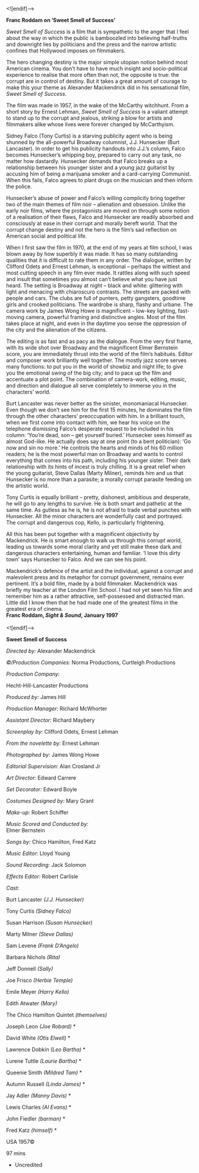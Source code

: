 
<![endif]-->

**Franc Roddam on ‘Sweet Smell of Success’**

_Sweet Smell of Success_ is a film that is sympathetic to the anger that I feel about the way in which the public is bamboozled into believing half-truths and downright lies by politicians and the press and the narrow artistic confines that Hollywood imposes on filmmakers.

The hero changing destiny is the major simple utopian notion behind most American cinema. You don’t have to have much insight and socio-political experience to realise that more often than not, the opposite is true: the corrupt are in control of destiny. But it takes a great amount of courage to make this your theme as Alexander Mackendrick did in his sensational film, _Sweet Smell of Success_.

The film was made in 1957, in the wake of the McCarthy witchhunt. From a short story by Ernest Lehman, _Sweet Smell of Success_ is a valiant attempt to stand up to the corrupt and jealous, striking a blow for artists and filmmakers alike whose lives were forever changed by McCarthyism.

Sidney Falco (Tony Curtis) is a starving publicity agent who is being shunned by the all-powerful Broadway columnist, J.J. Hunsecker (Burt Lancaster). In order to get his publicity handouts into J.J.’s column, Falco becomes Hunsecker’s whipping boy, prepared to carry out any task, no matter how dastardly. Hunsecker demands that Falco breaks up a relationship between his younger sister and a young jazz guitarist by accusing him of being a marijuana smoker and a card-carrying Communist. When this fails, Falco agrees to plant drugs on the musician and then inform the police.

Hunsecker’s abuse of power and Falco’s willing complicity bring together two of the main themes of film noir – alienation and obsession. Unlike the early noir films, where the protagonists are moved on through some notion of a realisation of their flaws, Falco and Hunsecker are readily absorbed and consciously at ease in their corrupt and morally bereft world. That the corrupt change destiny and not the hero is the film’s sad reflection on American social and political life.

When I first saw the film in 1970, at the end of my years at film school, I was blown away by how superbly it was made. It has so many outstanding qualities that it is difficult to rate them in any order. The dialogue, written by Clifford Odets and Ernest Lehman, is exceptional – perhaps the wittiest and most cutting speech in any film ever made. It rattles along with such speed and insult that sometimes you almost can’t believe what you have just heard. The setting is Broadway at night – black and white: glittering with light and menacing with chiaroscuro contrasts. The streets are packed with people and cars. The clubs are full of punters, petty gangsters, goodtime girls and crooked politicians. The wardrobe is sharp, flashy and urbane. The camera work by James Wong Howe is magnificent – low-key lighting, fast-moving camera, powerful framing and distinctive angles. Most of the film takes place at night, and even in the daytime you sense the oppression of the city and the alienation of the citizens.

The editing is as fast and as pacy as the dialogue. From the very first frame, with its wide shot over Broadway and the magnificent Elmer Bernstein score, you are immediately thrust into the world of the film’s habitués. Editor and composer work brilliantly well together. The mostly jazz score serves many functions: to put you in the world of showbiz and night life; to give you the emotional swing of the big city; and to pace up the film and accentuate a plot point. The combination of camera-work, editing, music, and direction and dialogue all serve completely to immerse you in the characters’ world.

Burt Lancaster was never better as the sinister, monomaniacal Hunsecker. Even though we don’t see him for the first 15 minutes, he dominates the film through the other characters’ preoccupation with him. In a brilliant touch, when we first come into contact with him, we hear his voice on the telephone dismissing Falco’s desperate request to be included in his column: ‘You’re dead, son – get yourself buried.’ Hunsecker sees himself as almost God-like. He actually does say at one point (to a bent politician): ‘Go now and sin no more.’ He controls the hearts and minds of his 60 million readers; he is the most powerful man on Broadway and wants to control everything that comes into his path, including his younger sister. Their dark relationship with its hints of incest is truly chilling. It is a great relief when the young guitarist, Steve Dallas (Marty Milner), reminds him and us that Hunsecker is no more than a parasite; a morally corrupt parasite feeding on the artistic world.

Tony Curtis is equally brilliant – pretty, dishonest, ambitious and desperate, he will go to any lengths to survive. He is both smart and pathetic at the same time. As gutless as he is, he is not afraid to trade verbal punches with Hunsecker. All the minor characters are wonderfully cast and portrayed. The corrupt and dangerous cop, Kello, is particularly frightening.

All this has been put together with a magnificent objectivity by Mackendrick. He is smart enough to walk us through this corrupt world, leading us towards some moral clarity and yet still make these dark and dangerous characters entertaining, human and familiar. ‘I love this dirty town’ says Hunsecker to Falco. And we can see his point.

Mackendrick’s defence of the artist and the individual, against a corrupt and malevolent press and its metaphor for corrupt government, remains ever pertinent. It’s a bold film, made by a bold filmmaker. Mackendrick was briefly my teacher at the London Film School. I had not yet seen his film and remember him as a rather attractive, self-possessed and distracted man. Little did I know then that he had made one of the greatest films in the greatest era of cinema.<br>
**Franc Roddam, _Sight & Sound_, January 1997**
<br><br>
<![endif]-->

**Sweet Smell of Success**

_Directed by:_ Alexander Mackendrick

_©/Production Companies:_ Norma Productions, Curtleigh Productions

_Production Company:_

Hecht-Hill-Lancaster Productions

_Produced by:_ James Hill

_Production Manager:_ Richard McWhorter

_Assistant Director:_ Richard Maybery

_Screenplay by:_ Clifford Odets, Ernest Lehman

_From the novelette by:_ Ernest Lehman

_Photographed by:_ James Wong Howe

_Editorial Supervision:_ Alan Crosland Jr

_Art Director:_ Edward Carrere

_Set Decorator:_ Edward Boyle

_Costumes Designed by:_ Mary Grant

_Make-up:_ Robert Schiffer

_Music Scored and Conducted by:_  
Elmer Bernstein

_Songs by:_ Chico Hamilton, Fred Katz

_Music Editor:_ Lloyd Young

_Sound Recording:_ Jack Solomon

_Effects Editor:_ Robert Carlisle

_Cast:_

Burt Lancaster _(J.J. Hunsecker)_

Tony Curtis _(Sidney Falco)_

Susan Harrison _(Susan Hunsecker)_

Marty Milner _(Steve Dallas)_

Sam Levene _(Frank D’Angelo)_

Barbara Nichols _(Rita)_

Jeff Donnell _(Sally)_

Joe Frisco _(Herbie Temple)_

Emile Meyer _(Harry Kello)_

Edith Atwater _(Mary)_

The Chico Hamilton Quintet _(themselves)_

Joseph Leon _(Joe Robard)_ *

David White _(Otis Elwell)_ *

Lawrence Dobkin _(Leo Bartha)_ *

Lurene Tuttle _(Laurie Bartha)_ *

Queenie Smith _(Mildred Tam)_ *

Autumn Russell _(Linda James)_ *

Jay Adler _(Manny Davis)_ *

Lewis Charles _(Al Evans)_ *

John Fiedler _(barman)_ *

Fred Katz _(himself)_ *

USA 1957©

97 mins

* Uncredited
<!--stackedit_data:
eyJoaXN0b3J5IjpbMTUzMTY2MTg0M119
-->